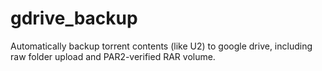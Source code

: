 # gdrive_backup
Automatically backup torrent contents (like U2) to google drive, including raw folder upload and PAR2-verified RAR volume.
